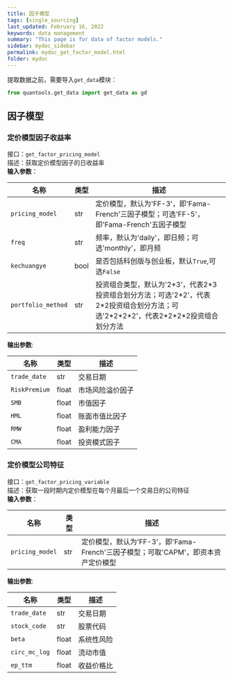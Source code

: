 ```yaml
---
title: 因子模型
tags: [single_sourcing]
last_updated: February 16, 2022
keywords: data management
summary: "This page is for data of factor models."
sidebar: mydoc_sidebar
permalink: mydoc_get_factor_model.html
folder: mydoc
---
```

提取数据之前，需要导入`get_data`模块：

```python
from quantools.get_data import get_data as gd
```



## 因子模型

### 定价模型因子收益率

接口：`get_factor_pricing_model`  
描述：获取定价模型因子的日收益率  
__输入参数__：  

|名称|类型|描述|  
|---|---|---|  
|`pricing_model`|str|定价模型，默认为'FF-3'，即'Fama-French'三因子模型；可选'FF-5'，即'Fama-French'五因子模型|  
|`freq`|str|频率，默认为'daily'，即日频；可选'monthly'，即月频|  
|`kechuangye`|bool|是否包括科创版与创业板，默认`True`,可选`False`|  
|`portfolio_method`|str|投资组合类型，默认为'2\*3'，代表2\*3投资组合划分方法；可选'2\*2'，代表2*2投资组合划分方法；可选'2\*2\*2\*2'，代表2\*2\*2\*2投资组合划分方法|  

__输出参数__:

|名称|类型|描述|
|----|----|----| 
|`trade_date`|str|交易日期|
|`RiskPremium`|float|市场风险溢价因子|
|`SMB`|float|市值因子|
|`HML`|float|账面市值比因子|
|`RMW`|float|盈利能力因子|
|`CMA`|float|投资模式因子|

### 定价模型公司特征

接口：`get_factor_pricing_variable`  
描述：获取一段时期内定价模型在每个月最后一个交易日的公司特征  
__输入参数__：  

|名称|类型|描述|  
|----|----|----|  
|`pricing_model`|str|定价模型，默认为'FF-3'，即'Fama-French'三因子模型；可取'CAPM'，即资本资产定价模型| 

__输出参数__:

|名称|类型|描述|  
|----|----|----| 
|`trade_date`|str|交易日期|
|`stock_code`|str|股票代码|
|`beta`|float|系统性风险|
|`circ_mc_log`|float|流动市值|
|`ep_ttm`|float|收益价格比|
